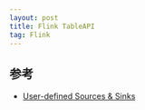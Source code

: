 ```yaml
---
layout: post
title: Flink TableAPI
tag: Flink
---
```


## 参考
* [User-defined Sources & Sinks](https://nightlies.apache.org/flink/flink-docs-release-1.16/docs/dev/table/sourcessinks/)